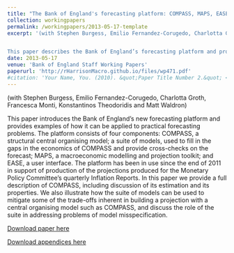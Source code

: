 ```yaml
---
title: "The Bank of England's forecasting platform: COMPASS, MAPS, EASE and the suite of models"
collection: workingpapers
permalink: /workingpapers/2013-05-17-template
excerpt: '(with Stephen Burgess, Emilio Fernandez-Corugedo, Charlotta Groth, Francesca Monti, Konstantinos Theodoridis and Matt Waldron) 


This paper describes the Bank of England’s forecasting platform and provides examples of its application to practical forecasting problems. The platform consists of four components: COMPASS, a structural central organising model; a suite of models, used to fill in the gaps in the economics of COMPASS and provide cross-checks on the forecast; MAPS, a macroeconomic modelling and projection toolkit; and EASE, a user interface.'
date: 2013-05-17
venue: 'Bank of England Staff Working Papers'
paperurl: 'http://rHarrisonMacro.github.io/files/wp471.pdf'
#citation: 'Your Name, You. (2010). &quot;Paper Title Number 2.&quot; <i>Journal 1</i>. 1(2).'
---
```

(with Stephen Burgess, Emilio Fernandez-Corugedo, Charlotta Groth, Francesca Monti, Konstantinos Theodoridis and Matt Waldron) 

This paper introduces the Bank of England’s new forecasting platform and provides examples of how it can be applied to practical forecasting problems. The platform consists of four components: COMPASS, a structural central organising model; a suite of models, used to fill in the gaps in the economics of COMPASS and provide cross-checks on the forecast; MAPS, a macroeconomic modelling and projection toolkit; and EASE, a user interface. The platform has been in use since the end of 2011 in support of production of the projections produced for the Monetary Policy Committee’s quarterly Inflation Reports. In this paper we provide a full description of COMPASS, including discussion of its estimation and its properties. We also illustrate how the suite of models can be used to mitigate some of the trade-offs inherent in building a projection with a central organising model such as COMPASS, and discuss the role of the suite in addressing problems of model misspecification.

[Download paper here](http://rHarrisonMacro.github.io/files/wp471.pdf)

[Download appendices here](http://rHarrisonMacro.github.io/files/wp471appendices.pdf)
